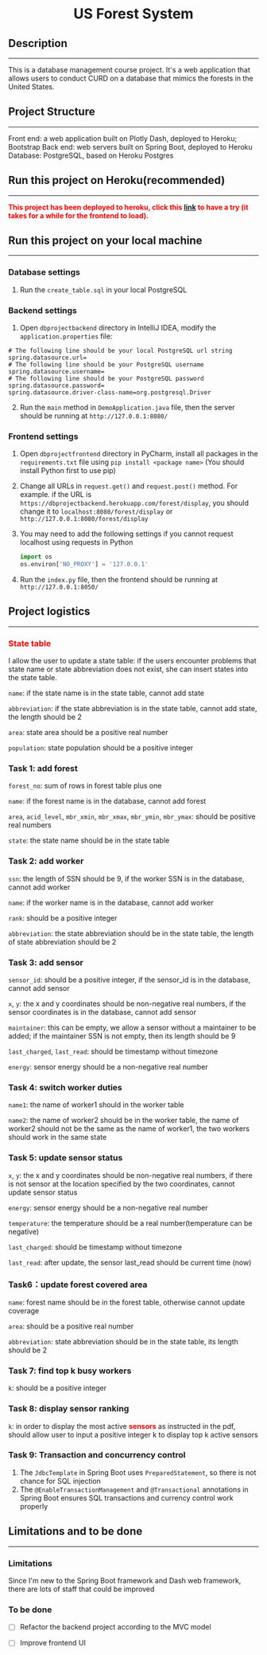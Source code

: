 <h1 style="text-align:center;">US Forest System</h1>

## Description

---

This is a database management course project. It's a web application that allows users to conduct CURD on a database that mimics the forests in the United States.

## Project Structure

---

Front end: a web application built on Plotly Dash, deployed to Heroku; Bootstrap
Back end: web servers built on Spring Boot, deployed to Heroku
Database: PostgreSQL, based on Heroku Postgres

## Run this project on Heroku(recommended)

---

<p style="color:red;font-weight:bold;"> This project has been deployed to heroku, click this <a href="https://dbprojectfrontend.herokuapp.com/">link</a> to have a try (it takes for a while for the frontend to load).</p>

## Run this project on your local machine

---

### Database settings

1. Run the `create_table.sql` in your local PostgreSQL 

### Backend settings

1. Open `dbprojectbackend` directory  in IntelliJ IDEA, modify the `application.properties` file:

```properties
# The following line should be your local PostgreSQL url string
spring.datasource.url=  
# The following line should be your PostgreSQL username
spring.datasource.username= 
# The following line should be your PostgreSQL password
spring.datasource.password= 
spring.datasource.driver-class-name=org.postgresql.Driver

```

2. Run the `main` method in `DemoApplication.java` file, then the server should be running at `http://127.0.0.1:8080/`

### Frontend settings

1. Open `dbprojectfrontend` directory  in PyCharm, install all packages in the `requirements.txt` file using `pip install <package name>`  (You should install Python first to use pip)

2. Change all URLs in `request.get()` and `request.post()` method. For example. if the URL is `https://dbprojectbackend.herokuapp.com/forest/display`, you should change it to `localhost:8080/forest/display` or `http://127.0.0.1:8080/forest/display`

3. You may need to add the following settings if you cannot request localhost using requests in Python

   ```python
   import os
   os.environ['NO_PROXY'] = '127.0.0.1'
   ```


4.  Run the `index.py` file, then the frontend should be running at `http://127.0.0.1:8050/` 

## Project logistics

---

### <span style="color:red;">State table </span> 

I allow the user to update a state table:  if the users encounter problems that state name or state abbreviation does not exist, she can insert states into the state table.

`name`: if the state name is in the state table, cannot add state

`abbreviation`: if the state abbreviation is in the state table, cannot add state, the length should be 2

`area`: state area should be a positive real number

`population`: state population should be a positive integer

### Task 1: add forest

`forest_no`: sum of rows in forest table plus one

`name`: if the forest name is in the database, cannot add forest

`area`, `acid_level`, `mbr_xmin`, `mbr_xmax`, `mbr_ymin`, `mbr_ymax`: should be positive real numbers

`state`: the state name should be in the state table

### Task 2: add worker

`ssn`: the length of SSN should be 9, if the worker SSN is in the database, cannot add worker

`name`: if the worker name is in the database, cannot add worker

`rank`: should be a positive integer

`abbreviation`: the state abbreviation should be in the state table, the length of state abbreviation should be 2

### Task 3: add sensor

`sensor_id`: should be a positive integer, if the sensor_id is in the database, cannot add sensor

`x`, `y`: the x and y coordinates should be non-negative real numbers, if the sensor coordinates is in the database, cannot add sensor

`maintainer`: this can be empty, we allow a sensor without a maintainer to be added; if the maintainer SSN is not empty, then its length should be 9

`last_charged`, `last_read`: should be timestamp without timezone

`energy`: sensor energy should be a non-negative real number

### Task 4: switch worker duties

`name1`: the name of worker1 should in the worker table

`name2`: the name of worker2 should be in the worker table, the name of worker2 should not be the same as the name of worker1, the two workers should work in the same state

### Task 5: update sensor status

`x`, `y`: the x and y coordinates should be non-negative real numbers, if there is not sensor at the location specified by the two coordinates, cannot update sensor status

`energy`: sensor energy should be a non-negative real number

`temperature`: the temperature should be a real number(temperature can be negative)

`last_charged`: should be timestamp without timezone

`last_read`: after update, the sensor last_read should be current time (now)

### Task6：update forest covered area

`name`: forest name should be in the forest table, otherwise cannot update coverage

`area`: should be a positive real number

`abbreviation`: state abbreviation should be in the state table, its length should be 2

### Task 7: find top k busy workers

`k`: should be a positive integer

### Task 8: display sensor ranking

`k`: in order to display the most active <span style="color:red;font-weight:bold;"> sensors</span>  as instructed in the pdf, should allow user to input a positive integer k to display top k active sensors

### Task 9: Transaction and concurrency control

1. The `JdbcTemplate` in Spring Boot  uses `PreparedStatement`, so there is not chance for SQL injection
2. The `@EnableTransactionManagement` and `@Transactional` annotations in Spring Boot ensures SQL transactions and currency control work properly

## Limitations and to be done

---

### Limitations

Since I'm new to the Spring Boot framework and Dash web framework, there are lots of staff that could be improved

### To be done

- [ ] Refactor the backend project according to the MVC model
- [ ] Improve frontend UI



